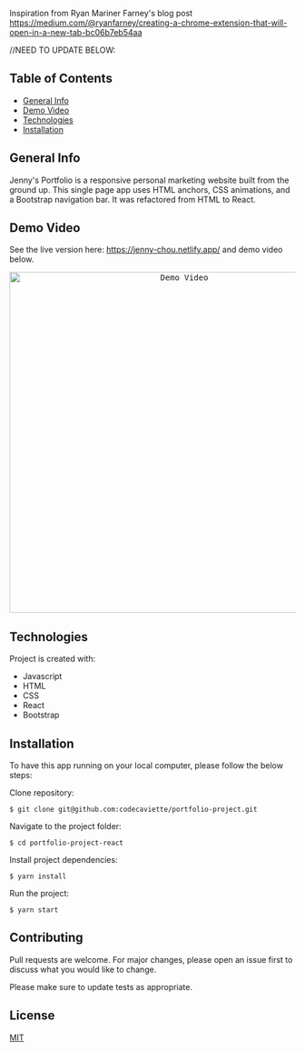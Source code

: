 Inspiration from Ryan Mariner Farney's blog post https://medium.com/@ryanfarney/creating-a-chrome-extension-that-will-open-in-a-new-tab-bc06b7eb54aa



//NEED TO UPDATE BELOW:
## Table of Contents

- [General Info](#general-info)
- [Demo Video](#demo-video)
- [Technologies](#technologies)
- [Installation](#installation)
<!-- - [To-Do](#future) -->

## <a name="general-info"></a>General Info
Jenny's Portfolio is a responsive personal marketing website built from the ground up. This single page app uses HTML anchors, CSS animations, and a Bootstrap navigation bar. It was refactored from HTML to React.  

## <a name="demo-video"></a>Demo Video
See the live version here: https://jenny-chou.netlify.app/ and demo video below.

<div style="text-align:center">
  <kbd>
    <img width="600" alt="Demo Video" src="https://media.giphy.com/media/sIn84IRGoQsPPyIoN3/giphy.gif">
  </kbd>
</div>

## <a name="technologies"></a>Technologies
Project is created with:
- Javascript 
- HTML 
- CSS
- React
- Bootstrap

## <a name="installation"></a>Installation
To have this app running on your local computer, please follow the below steps:

Clone repository:
```
$ git clone git@github.com:codecaviette/portfolio-project.git
```
Navigate to the project folder:
```
$ cd portfolio-project-react
```
Install project dependencies:
```
$ yarn install
```
Run the project:
```
$ yarn start 
```
<!--## <a name="future"></a>TODO✨
- ✨ Add more quotes -->

## Contributing

Pull requests are welcome. For major changes, please open an issue first to discuss what you would like to change.

Please make sure to update tests as appropriate.

## License

[MIT](https://choosealicense.com/licenses/mit/)
